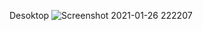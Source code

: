 Desoktop
![Screenshot 2021-01-26 222207](https://user-images.githubusercontent.com/59271775/105860889-0e9c9300-6029-11eb-8197-0f4ff40d2a0d.png)

